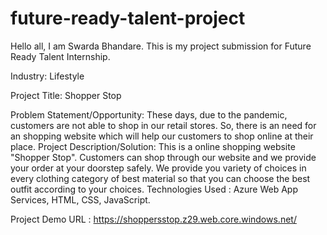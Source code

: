# future-ready-talent-project
Hello all, I am Swarda Bhandare. This is my project submission for Future Ready Talent Internship.

Industry: Lifestyle

Project Title: Shopper Stop

Problem Statement/Opportunity: These days, due to the pandemic, customers are not able to shop in our retail stores. So, there is an need for an shopping website which will help our customers to shop online at their place.
Project Description/Solution: This is a online shopping website "Shopper Stop". Customers can shop through our website and we provide your order at your doorstep safely. We provide you variety of choices in every clothing category of best material so that you can choose the best outfit according to your choices. 
Technologies Used : Azure Web App Services, HTML, CSS, JavaScript.

Project Demo URL : https://shoppersstop.z29.web.core.windows.net/
